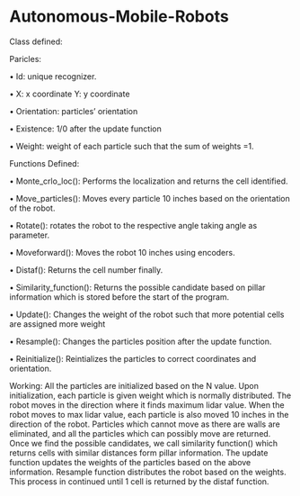# Autonomous-Mobile-Robots
Class defined:

Paricles:

• Id: unique recognizer.

• X: x coordinate Y: y coordinate

• Orientation: particles’ orientation

• Existence: 1/0 after the update function

• Weight: weight of each particle such that the sum of weights =1.

Functions Defined:

• Monte_crlo_loc(): Performs the localization and returns the cell identified.

• Move_particles(): Moves every particle 10 inches based on the orientation of the robot.

• Rotate(): rotates the robot to the respective angle taking angle as parameter.

• Moveforward(): Moves the robot 10 inches using encoders.

• Distaf(): Returns the cell number finally.

• Similarity_function(): Returns the possible candidate based on pillar information which is stored before the start of the program.

• Update(): Changes the weight of the robot such that more potential cells are assigned more weight

• Resample(): Changes the particles position after the update function.

• Reinitialize(): Reintializes the particles to correct coordinates and orientation.


Working:
All the particles are initialized based on the N value. Upon initialization, each particle is given weight which is normally distributed. 
The robot moves in the direction where it finds maximum lidar value. When the robot moves to max lidar value, each particle is also moved 10 inches in the direction of the robot. 
Particles which cannot move as there are walls are eliminated, and all the particles which can possibly move are returned.
Once we find the possible candidates, we call similarity function() which returns cells with similar distances form pillar information. 
The update function updates the weights of the particles based on the above information. Resample function distributes the robot based on the weights. This process in continued until 1 cell is returned by the distaf function.
